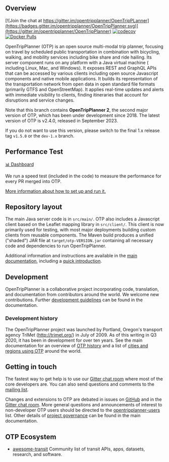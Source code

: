 ## Overview

[![Join the chat at https://gitter.im/opentripplanner/OpenTripPLanner](https://badges.gitter.im/opentripplanner/OpenTripPlanner.svg)](https://gitter.im/opentripplanner/OpenTripPlanner)
[![codecov](https://codecov.io/gh/opentripplanner/OpenTripPlanner/branch/dev-2.x/graph/badge.svg?token=ak4PbIKgZ1)](https://codecov.io/gh/opentripplanner/OpenTripPlanner)
[![Docker Pulls](https://img.shields.io/docker/pulls/opentripplanner/opentripplanner)](https://hub.docker.com/r/opentripplanner/opentripplanner)

OpenTripPlanner (OTP) is an open source multi-modal trip planner, focusing on travel by scheduled
public transportation in combination with bicycling, walking, and mobility services including bike
share and ride hailing. Its server component runs on any platform with a Java virtual machine (
including Linux, Mac, and Windows). It exposes REST and GraphQL APIs that can be accessed by various
clients including open source Javascript components and native mobile applications. It builds its
representation of the transportation network from open data in open standard file formats (primarily
GTFS and OpenStreetMap). It applies real-time updates and alerts with immediate visibility to
clients, finding itineraries that account for disruptions and service changes.

Note that this branch contains **OpenTripPlanner 2**, the second major version of OTP, which has
been under development since 2018. The latest version of OTP is v2.4.0, released in September 2023.

If you do not want to use this version, please switch to the final 1.x release
tag `v1.5.0` or the `dev-1.x` branch.

## Performance Test

[📊 Dashboard](https://otp-performance.leonard.io/) 

We run a speed test (included in the code) to measure the performance for every PR merged into OTP. 

[More information about how to set up and run it.](./test/performance/README.md)

## Repository layout

The main Java server code is in `src/main/`. OTP also includes a Javascript client based on the
Leaflet mapping library in `src/client/`. This client is now primarily used for testing, with most
major deployments building custom clients from reusable components. The Maven build produces a
unified ("shaded") JAR file at `target/otp-VERSION.jar` containing all necessary code and
dependencies to run OpenTripPlanner.

Additional information and instructions are available in
the [main documentation](http://docs.opentripplanner.org/en/dev-2.x/), including a
[quick introduction](http://docs.opentripplanner.org/en/dev-2.x/Basic-Tutorial/).

## Development


OpenTripPlanner is a collaborative project incorporating code, translation, and documentation from
contributors around the world. We welcome new contributions.
Further [development guidelines](http://docs.opentripplanner.org/en/latest/Developers-Guide/) can be
found in the documentation.

### Development history

The OpenTripPlanner project was launched by Portland, Oregon's transport agency
TriMet (http://trimet.org/) in July of 2009. As of this writing in Q3 2020, it has been in
development for over ten years. See the main documentation for an overview
of [OTP history](http://docs.opentripplanner.org/en/dev-2.x/History/) and a list
of [cities and regions using OTP](http://docs.opentripplanner.org/en/dev-2.x/Deployments/) around
the world.

## Getting in touch

The fastest way to get help is to use our [Gitter chat room](https://gitter.im/opentripplanner/OpenTripPlanner)
where most of the core developers are. You can also send questions and comments to the 
[mailing list](http://groups.google.com/group/opentripplanner-users).

Changes and extensions to OTP are debated in issues on [GitHub](https://github.com/opentripplanner/OpenTripPlanner/issues)
and in the  [Gitter chat room](https://gitter.im/opentripplanner/OpenTripPlanner). More general 
questions and announcements of interest to non-developer OTP users should be directed to
the [opentripplanner-users](https://groups.google.com/forum/#!forum/opentripplanner-users) list.
Other details of [project governance](http://docs.opentripplanner.org/en/dev-2.x/Governance/) can be
found in the main documentation.

## OTP Ecosystem

- [awesome-transit](https://github.com/CUTR-at-USF/awesome-transit) Community list of transit APIs,
  apps, datasets, research, and software.
